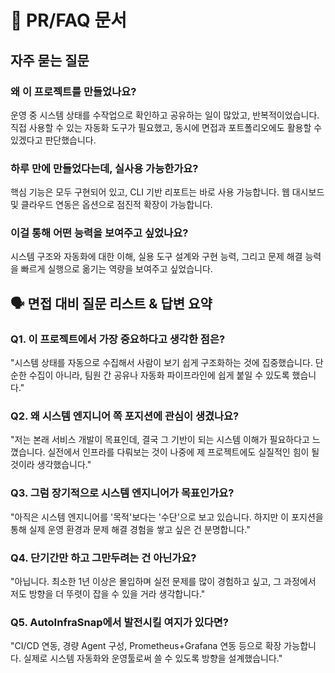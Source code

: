 # 📢 PR/FAQ 문서

## 자주 묻는 질문

### 왜 이 프로젝트를 만들었나요?

운영 중 시스템 상태를 수작업으로 확인하고 공유하는 일이 많았고, 반복적이었습니다.
직접 사용할 수 있는 자동화 도구가 필요했고, 동시에 면접과 포트폴리오에도 활용할 수 있겠다고 판단했습니다.

### 하루 만에 만들었다는데, 실사용 가능한가요?

핵심 기능은 모두 구현되어 있고, CLI 기반 리포트는 바로 사용 가능합니다.
웹 대시보드 및 클라우드 연동은 옵션으로 점진적 확장이 가능합니다.

### 이걸 통해 어떤 능력을 보여주고 싶었나요?

시스템 구조와 자동화에 대한 이해, 실용 도구 설계와 구현 능력, 그리고 문제 해결 능력을 빠르게 실행으로 옮기는 역량을 보여주고 싶었습니다.

## 🗣️ 면접 대비 질문 리스트 & 답변 요약

### Q1. 이 프로젝트에서 가장 중요하다고 생각한 점은?

"시스템 상태를 자동으로 수집해서 사람이 보기 쉽게 구조화하는 것에 집중했습니다. 단순한 수집이 아니라, 팀원 간 공유나 자동화 파이프라인에 쉽게 붙일 수 있도록 했습니다."

### Q2. 왜 시스템 엔지니어 쪽 포지션에 관심이 생겼나요?

"저는 본래 서비스 개발이 목표인데, 결국 그 기반이 되는 시스템 이해가 필요하다고 느꼈습니다. 실전에서 인프라를 다뤄보는 것이 나중에 제 프로젝트에도 실질적인 힘이 될 것이라 생각했습니다."

### Q3. 그럼 장기적으로 시스템 엔지니어가 목표인가요?

"아직은 시스템 엔지니어를 '목적'보다는 '수단'으로 보고 있습니다. 하지만 이 포지션을 통해 실제 운영 환경과 문제 해결 경험을 쌓고 싶은 건 분명합니다."

### Q4. 단기간만 하고 그만두려는 건 아닌가요?

"아닙니다. 최소한 1년 이상은 몰입하며 실전 문제를 많이 경험하고 싶고, 그 과정에서 저도 방향을 더 뚜렷이 잡을 수 있을 거라 생각합니다."

### Q5. AutoInfraSnap에서 발전시킬 여지가 있다면?

"CI/CD 연동, 경량 Agent 구성, Prometheus+Grafana 연동 등으로 확장 가능합니다. 실제로 시스템 자동화와 운영툴로써 쓸 수 있도록 방향을 설계했습니다." 
